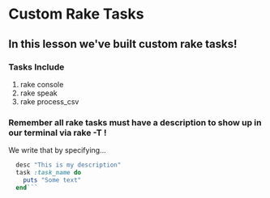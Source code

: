# Custom Rake Tasks

## In this lesson we've built custom rake tasks!

### Tasks Include
  1. rake console
  2. rake speak
  3. rake process_csv

### Remember all rake tasks must have a description to show up in our terminal via rake -T ! 

We write that by specifying...

```ruby 
  desc "This is my description"
  task :task_name do
    puts "Some text"
  end```

